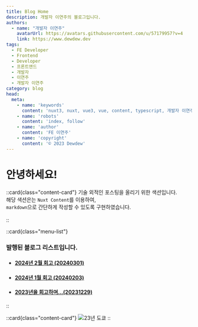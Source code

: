 ```yaml
---
title: Blog Home
description: 개발자 이연주의 블로그입니다.
authors:
  - name: "개발자 이연주"
    avatarUrl: https://avatars.githubusercontent.com/u/57179957?v=4
    link: https://www.dewdew.dev
tags:
  - FE Developer
  - Frontend
  - Developer
  - 프론트앤드
  - 개발자
  - 이연주
  - 개발자 이연주
category: blog
head:
  meta:
    - name: 'keywords'
      content: 'nuxt3, nuxt, vue3, vue, content, typescript, 개발자 이연주, FE 개발자 이연주'
    - name: 'robots'
      content: 'index, follow'
    - name: 'author'
      content: 'FE 이연주'
    - name: 'copyright'
      content: '© 2023 Dewdew'
---
```


# 안녕하세요!

::card{class="content-card"}
기술 외적인 포스팅을 올리기 위한 색션입니다.<br>
해당 색션은는 `Nuxt Content`를 이용하여,<br>
`markdown`으로 간단하게 작성할 수 있도록 구현하였습니다.<br><br>
::

::card{class="menu-list"}
### 발행된 블로그 리스트입니다.<br>
- #### [2024년 2월 회고 (20240301)](/blog/20240301)
- #### [2024년 1월 회고 (20240203)](/blog/20240203)
- #### [2023년을 회고하며...(20231229)](/blog/20231229)
::

::card{class="content-card"}
![23년 도쿄](https://api.dewdew.dev/storage/v1/object/public/blog/index-cover.webp)
::
